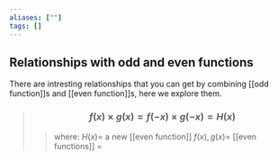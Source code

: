 ```yaml
---
aliases: [""]
tags: []
---
```


## Relationships with odd and even functions

There are intresting relationships that you can get by combining [[odd function]]s and [[even function]]s, here we explore them.

> ### $$ f(x) \times g(x) = f(-x) \times g(-x) = H(x) $$ 
>> where:
>> $H(x)=$ a new [[even function]] 
>> $f(x),g(x)=$ [[even functions]]
>> $=$

